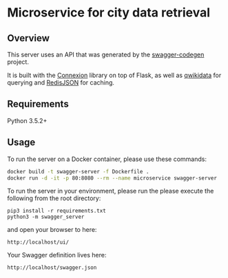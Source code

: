 # Microservice for city data retrieval

## Overview
This server uses an API that was generated by the [swagger-codegen](https://github.com/swagger-api/swagger-codegen) project.


It is built with the [Connexion](https://github.com/zalando/connexion) library on top of Flask,
as well as [qwikidata](https://github.com/kensho-technologies/qwikidata) for querying and
[RedisJSON](https://github.com/RedisLabsModules/rejson.git) for caching.

## Requirements
Python 3.5.2+

## Usage
To run the server on a Docker container, please use these commands:

```bash
docker build -t swagger-server -f Dockerfile .
docker run -d -it -p 80:8080 --rm --name microservice swagger-server
```


To run the server in your environment, please run the please execute the following from the root directory:

```console
pip3 install -r requirements.txt
python3 -m swagger_server
```

and open your browser to here:

```
http://localhost/ui/
```

Your Swagger definition lives here:

```
http://localhost/swagger.json
```
